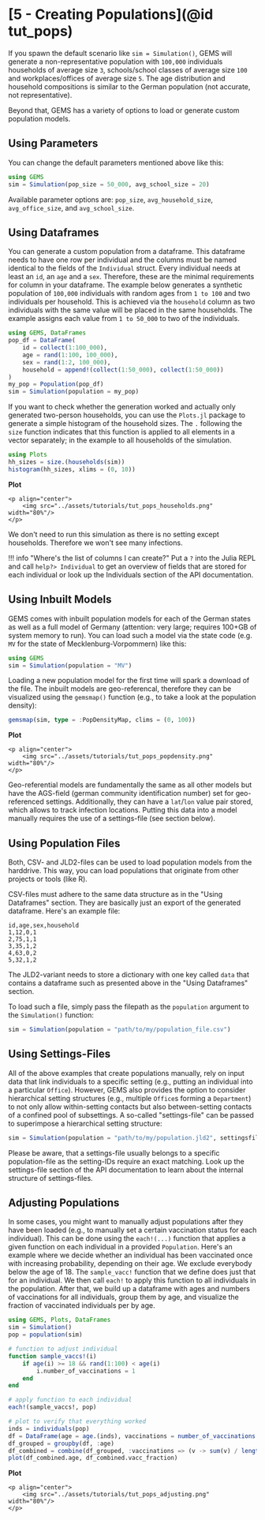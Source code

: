 # [5 - Creating Populations](@id tut_pops)

If you spawn the default scenario like `sim = Simulation()`, GEMS will generate a non-representative population with `100,000` individuals households of average size `3`, schools/school classes of average size `100` and workplaces/offices of average size `5`.
The age distribution and household compositions is similar to the German population (not accurate, not representative).

Beyond that, GEMS has a variety of options to load or generate custom population models.


## Using Parameters

You can change the default parameters mentioned above like this:

```julia
using GEMS
sim = Simulation(pop_size = 50_000, avg_school_size = 20)
```

Available parameter options are: `pop_size`, `avg_household_size`, `avg_office_size`, and `avg_school_size`.


## Using Dataframes

You can generate a custom population from a dataframe.
This dataframe needs to have one row per individual and the columns must be named identical to the fields of the `Individual` struct.
Every individual needs at least an `id`, an `age` and a `sex`.
Therefore, these are the minimal requirements for column in your dataframe.
The example below generates a synthetic population of `100,000` individuals with random ages from `1 to 100` and two individuals per household.
This is achieved via the `household` column as two individuals with the same value will be placed in the same households.
The example assigns each value from `1 to 50_000` to two of the individuals.

```julia
using GEMS, DataFrames
pop_df = DataFrame(
    id = collect(1:100_000),
    age = rand(1:100, 100_000),
    sex = rand(1:2, 100_000),
    household = append!(collect(1:50_000), collect(1:50_000))
)
my_pop = Population(pop_df)
sim = Simulation(population = my_pop)
```

If you want to check whether the generation worked and actually only generated two-person households, you can use the `Plots.jl` package to generate a simple histogram of the household sizes.
The `.` following the `size` function indicates that this function is applied to all elements in a vector separately; in the example to all households of the simulation.

```julia
using Plots
hh_sizes = size.(households(sim))
histogram(hh_sizes, xlims = (0, 10))
```

**Plot**

```@raw html
<p align="center">
    <img src="../assets/tutorials/tut_pops_households.png" width="80%"/>
</p>
``` 


We don't need to run this simulation as there is no setting except households.
Therefore we won't see many infections.

!!! info "Where's the list of columns I can create?"
    Put a `?` into the Julia REPL and call `help?> Individual` to get an overview of fields that are stored for each individual or look up the Individuals section of the API documentation.


## Using Inbuilt Models

GEMS comes with inbuilt population models for each of the German states as well as a full model of Germany (attention: very large; requires 100+GB of system memory to run).
You can load such a model via the state code (e.g. `MV` for the state of Mecklenburg-Vorpommern) like this:

```julia
using GEMS
sim = Simulation(population = "MV")
```

Loading a new population model for the first time will spark a download of the file.
The inbuilt models are geo-referencal, therefore they can be visualized using the `gemsmap()` function (e.g., to take a look at the population density):

```julia
gemsmap(sim, type = :PopDensityMap, clims = (0, 100))
```


**Plot**

```@raw html
<p align="center">
    <img src="../assets/tutorials/tut_pops_popdensity.png" width="80%"/>
</p>
``` 


Geo-referential models are fundamentally the same as all other models but have the AGS-field (german community identification number) set for geo-referenced settings.
Additionally, they can have a `lat`/`lon` value pair stored, which allows to track infection locations.
Putting this data into a model manually requires the use of a settings-file (see section below).

## Using Population Files

Both, CSV- and JLD2-files can be used to load population models from the harddrive.
This way, you can load populations that originate from other projects or tools (like R).

CSV-files must adhere to the same data structure as in the "Using Dataframes" section.
They are basically just an export of the generated dataframe.
Here's an example file:

```csv
id,age,sex,household
1,12,0,1
2,75,1,1
3,35,1,2
4,63,0,2
5,32,1,2
```

The JLD2-variant needs to store a dictionary with one key called `data` that contains a dataframe such as presented above in the "Using Dataframes" section.

To load such a file, simply pass the filepath as the `population` argument to the `Simulation()` function:

```julia
sim = Simulation(population = "path/to/my/population_file.csv")
```

## Using Settings-Files

All of the above examples that create populations manually, rely on input data that link individuals to a specific setting (e.g., putting an individual into a particular `Office`).
However, GEMS also provides the option to consider hierarchical setting structures (e.g., multiple `Office`s forming a `Department`) to not only allow within-setting contacts but also between-setting contacts of a confined pool of subsettings.
A so-called "settings-file" can be passed to superimpose a hierarchical setting structure:

```julia
sim = Simulation(population = "path/to/my/population.jld2", settingsfile = "path/to/my/settings.jld2")
```

Please be aware, that a settings-file usually belongs to a specific population-file as the setting-IDs require an exact matching.
Look up the settings-file section of the API documentation to learn about the internal structure of settings-files.


## Adjusting Populations

In some cases, you might want to manually adjust populations after they have been loaded (e.g., to manually set a certain vaccination status for each individual).
This can be done using the `each!(...)` function that applies a given function on each individual in a provided `Population`.
Here's an example where we decide whether an individual has been vaccinated once with increasing probability, depending on their age.
We exclude everybody below the age of 18.
The `sample_vacc!` function that we define does just that for an individual. We then call `each!` to apply this function to all individuals in the population.
After that, we build up a dataframe with ages and numbers of vaccinations for all individuals, group them by age, and visualize the fraction of vaccinated individuals per by age.

```julia
using GEMS, Plots, DataFrames
sim = Simulation()
pop = population(sim)

# function to adjust individual
function sample_vaccs!(i)
    if age(i) >= 18 && rand(1:100) < age(i)
        i.number_of_vaccinations = 1
    end
end

# apply function to each individual
each!(sample_vaccs!, pop)

# plot to verify that everything worked
inds = individuals(pop)
df = DataFrame(age = age.(inds), vaccinations = number_of_vaccinations.(inds))
df_grouped = groupby(df, :age)
df_combined = combine(df_grouped, :vaccinations => (v -> sum(v) / length(v)) => :vacc_fraction)
plot(df_combined.age, df_combined.vacc_fraction)
```

**Plot**

```@raw html
<p align="center">
    <img src="../assets/tutorials/tut_pops_adjusting.png" width="80%"/>
</p>
```